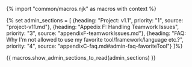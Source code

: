 {% import "common/macros.njk" as macros with context %}

{% set admin_sections = [
  {heading: "Project: v1.1", priority: "1", source: "project-v11.md"},
  {heading: "Appedix F: Handling Teamwork Issues", priority: "3", source: "appendixF-teamworkIssues.md"},
  {heading: "FAQ: Why I'm not allowed to use my favorite tool/framework/language etc.?", priority: "4", source: "appendixC-faq.md#admin-faq-favoriteTool"}
]%}

{{ macros.show_admin_sections_to_read(admin_sections) }}